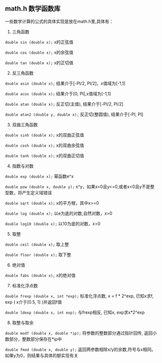 math.h 数学函数库
---
一些数学计算的公式的具体实现是放在math.h里,具体有：

1. 三角函数

 `double sin (double x);`  x的正弦值

 `double cos (double x);`  x的余弦值

 `double tan (double x);`  x的正切值

2. 反三角函数

 `double asin (double x);` 结果介于[-PI/2, PI/2]，x值域为[-1,1]

 `double acos (double x);` 结果介于[0, PI],x值域为[-1,1]

 `double atan (double x);` 反正切(主值), 结果介于[-PI/2, PI/2]

 `double atan2 (double y, double x);` 反正切(整圆值), 结果介于[-PI, PI]

3. 双曲三角函数

 `double sinh (double x);`  x的双曲正弦值

 `double cosh (double x);`  x的双曲余弦值

 `double tanh (double x);`  x的双曲正切值

4. 指数与对数

 `double exp (double x);`  幂函数e^x

 `double pow (double x, double y);` x^y，如果x=0且y<=0,或者x<0且y不是整型数，将产生定义域错误

 `double sqrt (double x);` x的平方根，其中x>=0

 `double log (double x);` 以e为底的对数,自然对数，x>0

 `double log10 (double x);` 以10为底的对数，x>0

5. 取整

 `double ceil (double x);` 取上整

 `double floor (double x);` 取下整

6. 绝对值

 `double fabs (double x);`  x的绝对值

7. 标准化浮点数

 `double frexp (double x, int *exp);` 标准化浮点数, x = f * 2^exp, 已知x求f, exp ( x介于[0.5, 1] )并返回f值

 `double ldexp (double x, int exp);` 与frexp相反, 已知x, exp求x*2^exp

8. 取整与取余

 `double modf (double x, double *ip);` 将参数的整数部分通过指针回传, 返回小数部分，整数部分保存在*ip中

 `double fmod (double x, double y);` 返回两参数相除x/y的余数,符号与x相同。如果y为0，则结果与具体的额实现有关
